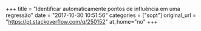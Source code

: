 +++
title = "Identificar automaticamente pontos de influência em uma regressão"
date = "2017-10-30 10:51:56"
categories = ["sopt"]
original_url = "https://pt.stackoverflow.com/q/250152"
at_home="no"
+++

